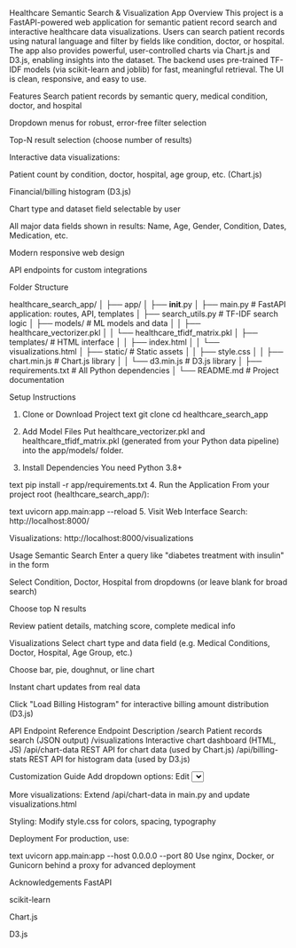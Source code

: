 Healthcare Semantic Search & Visualization App
Overview
This project is a FastAPI-powered web application for semantic patient record search and interactive healthcare data visualizations. Users can search patient records using natural language and filter by fields like condition, doctor, or hospital. The app also provides powerful, user-controlled charts via Chart.js and D3.js, enabling insights into the dataset. The backend uses pre-trained TF-IDF models (via scikit-learn and joblib) for fast, meaningful retrieval. The UI is clean, responsive, and easy to use.

Features
Search patient records by semantic query, medical condition, doctor, and hospital

Dropdown menus for robust, error-free filter selection

Top-N result selection (choose number of results)

Interactive data visualizations:

Patient count by condition, doctor, hospital, age group, etc. (Chart.js)

Financial/billing histogram (D3.js)

Chart type and dataset field selectable by user

All major data fields shown in results: Name, Age, Gender, Condition, Dates, Medication, etc.

Modern responsive web design

API endpoints for custom integrations

Folder Structure

healthcare_search_app/
│
├── app/
│   ├── __init__.py
│   ├── main.py                # FastAPI application: routes, API, templates
│   ├── search_utils.py        # TF-IDF search logic
│   ├── models/                # ML models and data
│   │   ├── healthcare_vectorizer.pkl
│   │   └── healthcare_tfidf_matrix.pkl
│   ├── templates/             # HTML interface
│   │   ├── index.html
│   │   └── visualizations.html
│   ├── static/                # Static assets
│   │   ├── style.css
│   │   ├── chart.min.js       # Chart.js library
│   │   └── d3.min.js          # D3.js library
│   ├── requirements.txt       # All Python dependencies
│
└── README.md                  # Project documentation


Setup Instructions
1. Clone or Download Project
text
git clone <your-repository-url>
cd healthcare_search_app
2. Add Model Files
Put healthcare_vectorizer.pkl and healthcare_tfidf_matrix.pkl (generated from your Python data pipeline) into the app/models/ folder.

3. Install Dependencies
You need Python 3.8+

text
pip install -r app/requirements.txt
4. Run the Application
From your project root (healthcare_search_app/):

text
uvicorn app.main:app --reload
5. Visit Web Interface
Search: http://localhost:8000/

Visualizations: http://localhost:8000/visualizations

Usage
Semantic Search
Enter a query like "diabetes treatment with insulin" in the form

Select Condition, Doctor, Hospital from dropdowns (or leave blank for broad search)

Choose top N results

Review patient details, matching score, complete medical info

Visualizations
Select chart type and data field (e.g. Medical Conditions, Doctor, Hospital, Age Group, etc.)

Choose bar, pie, doughnut, or line chart

Instant chart updates from real data

Click "Load Billing Histogram" for interactive billing amount distribution (D3.js)

API Endpoint Reference
Endpoint	Description
/search	Patient records search (JSON output)
/visualizations	Interactive chart dashboard (HTML, JS)
/api/chart-data	REST API for chart data (used by Chart.js)
/api/billing-stats	REST API for histogram data (used by D3.js)

Customization Guide
Add dropdown options: Edit <select>s in index.html to match your dataset values

More visualizations: Extend /api/chart-data in main.py and update visualizations.html

Styling: Modify style.css for colors, spacing, typography

Deployment
For production, use:

text
uvicorn app.main:app --host 0.0.0.0 --port 80
Use nginx, Docker, or Gunicorn behind a proxy for advanced deployment

Acknowledgements
FastAPI

scikit-learn

Chart.js

D3.js

